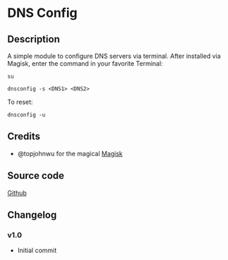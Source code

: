 # DNS Config

## Description

A simple module to configure DNS servers via terminal.
After installed via Magisk, enter the command in your favorite Terminal:

```
su
```

```
dnsconfig -s <DNS1> <DNS2>
```

To reset:

```
dnsconfig -u
```

## Credits

- @topjohnwu for the magical [Magisk](https://github.com/topjohnwu/Magisk)

## Source code

[Github](https://github.com/alexdonh/magisk-dns-config)

## Changelog

### v1.0

- Initial commit